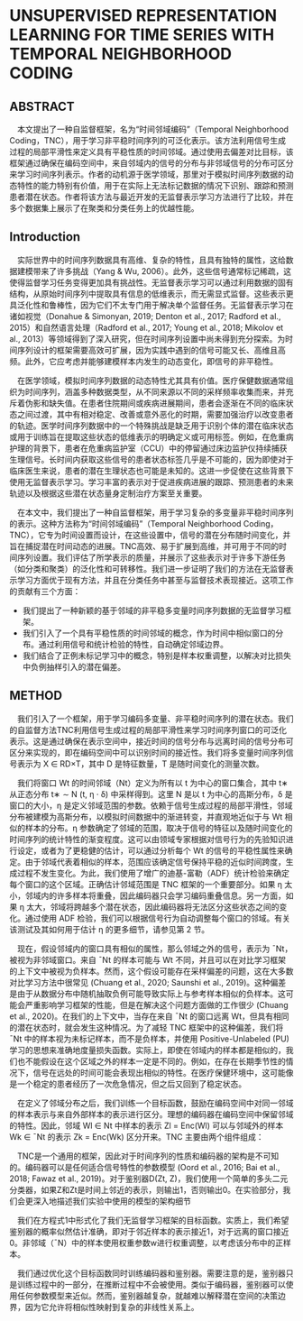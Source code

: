 # UNSUPERVISED REPRESENTATION LEARNING FOR TIME SERIES WITH TEMPORAL NEIGHBORHOOD CODING


## ABSTRACT


&emsp;本文提出了一种自监督框架，名为“时间邻域编码”（Temporal Neighborhood Coding，TNC），用于学习非平稳时间序列的可泛化表示。该方法利用信号生成过程的局部平滑性来定义具有平稳性质的时间邻域。通过使用去偏差对比目标，该框架通过确保在编码空间中，来自邻域内的信号的分布与非邻域信号的分布可区分来学习时间序列表示。作者的动机源于医学领域，那里对于模拟时间序列数据的动态特性的能力特别有价值，用于在实际上无法标记数据的情况下识别、跟踪和预测患者潜在状态。作者将该方法与最近开发的无监督表示学习方法进行了比较，并在多个数据集上展示了在聚类和分类任务上的优越性能。


## Introduction

&emsp;实际世界中的时间序列数据具有高维、复杂的特性，且具有独特的属性，这给数据建模带来了许多挑战（Yang & Wu, 2006）。此外，这些信号通常标记稀疏，这使得监督学习任务变得更加具有挑战性。无监督表示学习可以通过利用数据的固有结构，从原始时间序列中提取具有信息的低维表示，而无需显式监督。这些表示更具泛化性和鲁棒性，因为它们不太专门用于解决单个监督任务。无监督表示学习在诸如视觉（Donahue & Simonyan, 2019; Denton et al., 2017; Radford et al., 2015）和自然语言处理（Radford et al., 2017; Young et al., 2018; Mikolov et al., 2013）等领域得到了深入研究，但在时间序列设置中尚未得到充分探索。为时间序列设计的框架需要高效可扩展，因为实践中遇到的信号可能又长、高维且高频。此外，它应考虑并能够建模样本内发生的动态变化，即信号的非平稳性。


&emsp;在医学领域，模拟时间序列数据的动态特性尤其具有价值。医疗保健数据通常组织为时间序列，涵盖多种数据类型，从不同来源以不同的采样频率收集而来，并充斥着伪影和缺失值。在患者住院期间或疾病进展期间，患者会逐渐在不同的临床状态之间过渡，其中有相对稳定、改善或意外恶化的时期，需要加强治疗以改变患者的轨迹。医学时间序列数据中的一个特殊挑战是缺乏用于识别个体的潜在临床状态或用于训练旨在提取这些状态的低维表示的明确定义或可用标签。例如，在危重病护理的背景下，患者在危重病监护室（CCU）中的停留通过床边监护仪持续捕获生理信号。长时间内获取这些信号的患者状态标签几乎是不可能的，因为即使对于临床医生来说，患者的潜在生理状态也可能是未知的。这进一步促使在这些背景下使用无监督表示学习。学习丰富的表示对于促进疾病进展的跟踪、预测患者的未来轨迹以及根据这些潜在状态量身定制治疗方案至关重要。


&emsp;在本文中，我们提出了一种自监督框架，用于学习复杂的多变量非平稳时间序列的表示。这种方法称为“时间邻域编码”（Temporal Neighborhood Coding，TNC），它专为时间设置而设计，在这些设置中，信号的潜在分布随时间变化，并旨在捕捉潜在时间动态的进展。TNC高效、易于扩展到高维，并可用于不同的时间序列设置。我们评估了所学表示的质量，并展示了这些表示对于许多下游任务（如分类和聚类）的泛化性和可转移性。我们进一步证明了我们的方法在无监督表示学习方面优于现有方法，并且在分类任务中甚至与监督技术表现接近。这项工作的贡献有三个方面：


* 我们提出了一种新颖的基于邻域的非平稳多变量时间序列数据的无监督学习框架。
* 我们引入了一个具有平稳性质的时间邻域的概念，作为时间中相似窗口的分布。通过利用信号和统计检验的特性，自动确定邻域边界。
* 我们结合了正例未标记学习中的概念，特别是样本权重调整，以解决对比损失中负例抽样引入的潜在偏差。


## METHOD


&emsp;我们引入了一个框架，用于学习编码多变量、非平稳时间序列的潜在状态。我们的自监督方法TNC利用信号生成过程的局部平滑性来学习时间序列窗口的可泛化表示。这是通过确保在表示空间中，接近时间的信号分布与远离时间的信号分布可区分来实现的，即在编码空间中可以识别时间的接近性。我们将多变量时间序列信号表示为 X ∈ RD×T，其中 D 是特征数量，T 是随时间变化的测量次数。


&emsp;我们将窗口 Wt 的时间邻域（Nt）定义为所有以 t 为中心的窗口集合，其中 t∗ 从正态分布 t∗ ∼ N (t, η · δ) 中采样得到。这里 N 是以 t 为中心的高斯分布，δ 是窗口的大小，η 是定义邻域范围的参数。依赖于信号生成过程的局部平滑性，邻域分布被建模为高斯分布，以模拟时间数据中的渐进转变，并直观地近似于与 Wt 相似的样本的分布。η 参数确定了邻域的范围，取决于信号的特征以及随时间变化的时间序列的统计特性的渐变程度。这可以由领域专家根据对信号行为的先验知识进行设定，或者为了更稳健的估计，可以通过分析每个 Wt 的信号的平稳性属性来确定。由于邻域代表着相似的样本，范围应该确定信号保持平稳的近似时间跨度，生成过程不发生变化。为此，我们使用了增广的迪基-富勒（ADF）统计检验来确定每个窗口的这个区域。正确估计邻域范围是 TNC 框架的一个重要部分。如果 η 太小，邻域内的许多样本将重叠，因此编码器只会学习编码重叠信息。另一方面，如果 η 太大，邻域将跨越多个潜在状态，因此编码器将无法区分这些状态之间的变化。通过使用 ADF 检验，我们可以根据信号行为自动调整每个窗口的邻域。有关该测试及其如何用于估计 η 的更多细节，请参见第 2 节。

&emsp;现在，假设邻域内的窗口具有相似的属性，那么邻域之外的信号，表示为 ¯Nt，被视为非邻域窗口。来自 ¯Nt 的样本可能与 Wt 不同，并且可以在对比学习框架的上下文中被视为负样本。然而，这个假设可能存在采样偏差的问题，这在大多数对比学习方法中很常见 (Chuang et al., 2020; Saunshi et al., 2019)。这种偏差是由于从数据分布中随机抽取负例可能导致实际上与参考样本相似的负样本。这可能会严重影响学习框架的性能，但是在解决这个问题方面做的工作很少 (Chuang et al., 2020)。在我们的上下文中，当存在来自 ¯Nt 的窗口远离 Wt，但具有相同的潜在状态时，就会发生这种情况。为了减轻 TNC 框架中的这种偏差，我们将 ¯Nt 中的样本视为未标记样本，而不是负样本，并使用 Positive-Unlabeled (PU) 学习的思想来准确地度量损失函数。实际上，即使在邻域内的样本都是相似的，我们也不能假设在这个区域之外的样本一定是不同的。例如，在存在长期季节性的情况下，信号在远处的时间可能会表现出相似的特性。在医疗保健环境中，这可能像是一个稳定的患者经历了一次危急情况，但之后又回到了稳定状态。


&emsp;在定义了邻域分布之后，我们训练一个目标函数，鼓励在编码空间中对同一邻域的样本表示与来自外部样本的表示进行区分。理想的编码器在编码空间中保留邻域的特性。因此，邻域 Wl ∈ Nt 中样本的表示 Zl = Enc(Wl) 可以与邻域外的样本 Wk ∈ ¯Nt 的表示 Zk = Enc(Wk) 区分开来。TNC 主要由两个组件组成：


&emsp;TNC是一个通用的框架，因此对于时间序列的性质和编码器的架构是不可知的。编码器可以是任何适合信号特性的参数模型 (Oord et al., 2016; Bai et al., 2018; Fawaz et al., 2019)。对于鉴别器D(Zt, Z)，我们使用一个简单的多头二元分类器，如果Z和Zt是时间上邻近的表示，则输出1，否则输出0。在实验部分，我们会更深入地描述我们实验中使用的模型的架构细节


&emsp;我们在方程式1中形式化了我们无监督学习框架的目标函数。实质上，我们希望鉴别器的概率似然估计准确，即对于邻近样本的表示接近1，对于远离的窗口接近0。非邻域（¯N）中的样本使用权重参数w进行权重调整，以考虑该分布中的正样本。


&emsp;我们通过优化这个目标函数同时训练编码器和鉴别器。需要注意的是，鉴别器只是训练过程中的一部分，在推断过程中不会被使用。类似于编码器，鉴别器可以使用任何参数模型来近似。然而，鉴别器越复杂，就越难以解释潜在空间的决策边界，因为它允许将相似性映射到复杂的非线性关系上。











